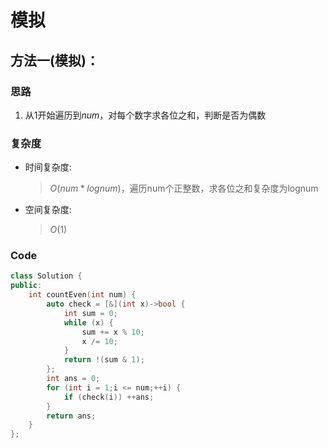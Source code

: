 # 模拟
## 方法一(模拟)：
### 思路
1. 从$1$开始遍历到$num$，对每个数字求各位之和，判断是否为偶数
### 复杂度
- 时间复杂度:
  > $O(num*lognum)$，遍历num个正整数，求各位之和复杂度为lognum
- 空间复杂度:
  > $O(1)$

### Code
```C++ []
class Solution {
public:
    int countEven(int num) {
        auto check = [&](int x)->bool {
            int sum = 0;
            while (x) {
                sum += x % 10;
                x /= 10;
            }
            return !(sum & 1);
        };
        int ans = 0;
        for (int i = 1;i <= num;++i) {
            if (check(i)) ++ans;
        }
        return ans;
    }
};
```